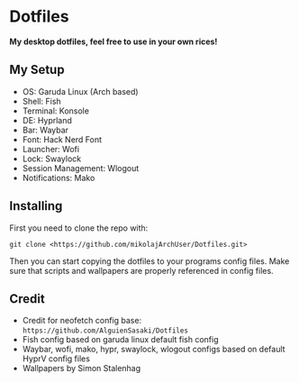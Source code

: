# Dotfiles

**My desktop dotfiles, feel free to use in your own rices!**


## My Setup

* OS: Garuda Linux (Arch based)
* Shell: Fish
* Terminal: Konsole
* DE: Hyprland
* Bar: Waybar
* Font: Hack Nerd Font
* Launcher: Wofi
* Lock: Swaylock
* Session Management: Wlogout
* Notifications: Mako


## Installing

First you need to clone the repo with:
```
git clone <https://github.com/mikolajArchUser/Dotfiles.git>
```

Then you can start copying the dotfiles to your programs config files.
Make sure that scripts and wallpapers are properly referenced in config files. 


## Credit

* Credit for neofetch config base: `https://github.com/AlguienSasaki/Dotfiles`
* Fish config based on garuda linux default fish config
* Waybar, wofi, mako, hypr, swaylock, wlogout configs based on default HyprV config files
* Wallpapers by Simon Stalenhag
